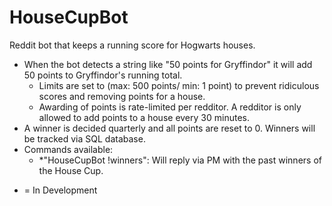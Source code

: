 HouseCupBot
===========

Reddit bot that keeps a running score for Hogwarts houses.

- When the bot detects a string like "50 points for Gryffindor" it will add 50 points to Gryffindor's running total.
    - Limits are set to (max: 500 points/ min: 1 point) to prevent ridiculous scores and removing points for a house. 
    - Awarding of points is rate-limited per redditor. A redditor is only allowed to add points to a house every 30 minutes.
- A winner is decided quarterly and all points are reset to 0. Winners will be tracked via SQL database.
- Commands available:
    - *"HouseCupBot !winners": Will reply via PM with the past winners of the House Cup.

* = In Development
